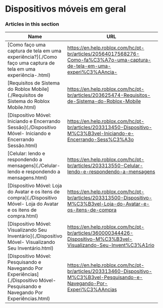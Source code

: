 # Dispositivos móveis em geral  
### Articles in this section
Name|URL
-|-
[Como faço uma captura de tela em uma experiência?](./Como faço uma captura de tela em uma experiência-.html) |https://en.help.roblox.com/hc/pt-br/articles/20564017568276-Como-fa%C3%A7o-uma-captura-de-tela-em-uma-experi%C3%AAncia-
[Requisitos de Sistema do Roblox Mobile](./Requisitos de Sistema do Roblox Mobile.html) |https://en.help.roblox.com/hc/pt-br/articles/203625474-Requisitos-de-Sistema-do-Roblox-Mobile
[Dispositivo Móvel: Iniciando e Encerrando Sessão](./Dispositivo Móvel- Iniciando e Encerrando Sessão.html) |https://en.help.roblox.com/hc/pt-br/articles/203313450-Dispositivo-M%C3%B3vel-Iniciando-e-Encerrando-Sess%C3%A3o
[Celular: lendo e respondendo a mensagens](./Celular- lendo e respondendo a mensagens.html) |https://en.help.roblox.com/hc/pt-br/articles/203313550-Celular-lendo-e-respondendo-a-mensagens
[Dispositivo Móvel: Loja do Avatar e os itens de compra](./Dispositivo Móvel- Loja do Avatar e os itens de compra.html) |https://en.help.roblox.com/hc/pt-br/articles/203313500-Dispositivo-M%C3%B3vel-Loja-do-Avatar-e-os-itens-de-compra
[Dispositivo Móvel: Visualizando Seu Inventário](./Dispositivo Móvel- Visualizando Seu Inventário.html) |https://en.help.roblox.com/hc/pt-br/articles/360000344426-Dispositivo-M%C3%B3vel-Visualizando-Seu-Invent%C3%A1rio
[Dispositivo Móvel: Pesquisando e Navegando Por Experiências](./Dispositivo Móvel- Pesquisando e Navegando Por Experiências.html) |https://en.help.roblox.com/hc/pt-br/articles/203313460-Dispositivo-M%C3%B3vel-Pesquisando-e-Navegando-Por-Experi%C3%AAncias